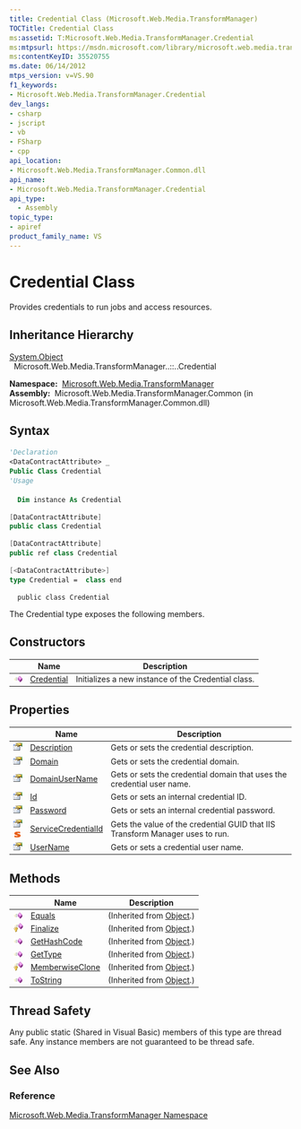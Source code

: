 ```yaml
---
title: Credential Class (Microsoft.Web.Media.TransformManager)
TOCTitle: Credential Class
ms:assetid: T:Microsoft.Web.Media.TransformManager.Credential
ms:mtpsurl: https://msdn.microsoft.com/library/microsoft.web.media.transformmanager.credential(v=VS.90)
ms:contentKeyID: 35520755
ms.date: 06/14/2012
mtps_version: v=VS.90
f1_keywords:
- Microsoft.Web.Media.TransformManager.Credential
dev_langs:
- csharp
- jscript
- vb
- FSharp
- cpp
api_location:
- Microsoft.Web.Media.TransformManager.Common.dll
api_name:
- Microsoft.Web.Media.TransformManager.Credential
api_type:
  - Assembly
topic_type:
- apiref
product_family_name: VS
---
```


# Credential Class

Provides credentials to run jobs and access resources.

## Inheritance Hierarchy

[System.Object](https://msdn.microsoft.com/library/e5kfa45b)  
  Microsoft.Web.Media.TransformManager..::..Credential  

**Namespace:**  [Microsoft.Web.Media.TransformManager](microsoft-web-media-transformmanager-namespace.md)  
**Assembly:**  Microsoft.Web.Media.TransformManager.Common (in Microsoft.Web.Media.TransformManager.Common.dll)

## Syntax

```vb
'Declaration
<DataContractAttribute> _
Public Class Credential
'Usage

  Dim instance As Credential
```

```csharp
[DataContractAttribute]
public class Credential
```

```cpp
[DataContractAttribute]
public ref class Credential
```

``` fsharp
[<DataContractAttribute>]
type Credential =  class end
```

```jscript
  public class Credential
```

The Credential type exposes the following members.

## Constructors

||Name|Description|
|--- |--- |--- |
|![Public method](images/Hh125771.pubmethod(en-us,VS.90).gif "Public method")|[Credential](credential-constructor-microsoft-web-media-transformmanager.md)|Initializes a new instance of the Credential class.|

## Properties

||Name|Description|
|--- |--- |--- |
|![Public property](images/Hh125762.pubproperty(en-us,VS.90).gif "Public property")|[Description](credential-description-property-microsoft-web-media-transformmanager.md)|Gets or sets the credential description.|
|![Public property](images/Hh125762.pubproperty(en-us,VS.90).gif "Public property")|[Domain](credential-domain-property-microsoft-web-media-transformmanager.md)|Gets or sets the credential domain.|
|![Public property](images/Hh125762.pubproperty(en-us,VS.90).gif "Public property")|[DomainUserName](credential-domainusername-property-microsoft-web-media-transformmanager.md)|Gets or sets the credential domain that uses the credential user name.|
|![Public property](images/Hh125762.pubproperty(en-us,VS.90).gif "Public property")|[Id](credential-id-property-microsoft-web-media-transformmanager.md)|Gets or sets an internal credential ID.|
|![Public property](images/Hh125762.pubproperty(en-us,VS.90).gif "Public property")|[Password](credential-password-property-microsoft-web-media-transformmanager.md)|Gets or sets an internal credential password.|
|![Public property](images/Hh125762.pubproperty(en-us,VS.90).gif "Public property")![Static member](images/Hh125771.static(en-us,VS.90).gif "Static member")|[ServiceCredentialId](credential-servicecredentialid-property-microsoft-web-media-transformmanager.md)|Gets the value of the credential GUID that IIS Transform Manager uses to run.|
|![Public property](images/Hh125762.pubproperty(en-us,VS.90).gif "Public property")|[UserName](credential-username-property-microsoft-web-media-transformmanager.md)|Gets or sets a credential user name.|

## Methods

||Name|Description|
|--- |--- |--- |
|![Public method](images/Hh125771.pubmethod(en-us,VS.90).gif "Public method")|[Equals](https://msdn.microsoft.com/library/bsc2ak47)|(Inherited from [Object](https://msdn.microsoft.com/library/e5kfa45b).)|
|![Protected method](images/Hh125771.protmethod(en-us,VS.90).gif "Protected method")|[Finalize](https://msdn.microsoft.com/library/4k87zsw7)|(Inherited from [Object](https://msdn.microsoft.com/library/e5kfa45b).)|
|![Public method](images/Hh125771.pubmethod(en-us,VS.90).gif "Public method")|[GetHashCode](https://msdn.microsoft.com/library/zdee4b3y)|(Inherited from [Object](https://msdn.microsoft.com/library/e5kfa45b).)|
|![Public method](images/Hh125771.pubmethod(en-us,VS.90).gif "Public method")|[GetType](https://msdn.microsoft.com/library/dfwy45w9)|(Inherited from [Object](https://msdn.microsoft.com/library/e5kfa45b).)|
|![Protected method](images/Hh125771.protmethod(en-us,VS.90).gif "Protected method")|[MemberwiseClone](https://msdn.microsoft.com/library/57ctke0a)|(Inherited from [Object](https://msdn.microsoft.com/library/e5kfa45b).)|
|![Public method](images/Hh125771.pubmethod(en-us,VS.90).gif "Public method")|[ToString](https://msdn.microsoft.com/library/7bxwbwt2)|(Inherited from [Object](https://msdn.microsoft.com/library/e5kfa45b).)|

## Thread Safety

Any public static (Shared in Visual Basic) members of this type are thread safe. Any instance members are not guaranteed to be thread safe.

## See Also

### Reference

[Microsoft.Web.Media.TransformManager Namespace](microsoft-web-media-transformmanager-namespace.md)
